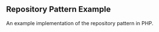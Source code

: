 Repository Pattern Example
--------------------------
An example implementation of the repository pattern in PHP.